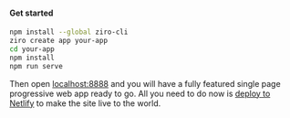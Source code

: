 #### Get started
```bash
npm install --global ziro-cli
ziro create app your-app
cd your-app
npm install
npm run serve
```

Then open [localhost:8888](http://localhost:8888/) and you will have a fully featured single page progressive web app ready to go. All you need to do now is [deploy to Netlify](https://www.netlify.com/) to make the site live to the world.
